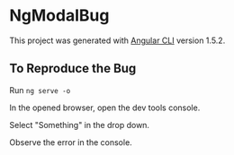# NgModalBug

This project was generated with [Angular CLI](https://github.com/angular/angular-cli) version 1.5.2.

## To Reproduce the Bug

Run `ng serve -o`

In the opened browser, open the dev tools console.

Select "Something" in the drop down.

Observe the error in the console.